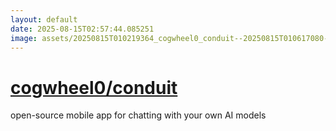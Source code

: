 ```yaml
---
layout: default
date: 2025-08-15T02:57:44.085251
image: assets/20250815T010219364_cogwheel0_conduit--20250815T010617080--cropped.png
---
```


# [cogwheel0/conduit](https://github.com/cogwheel0/conduit)

open-source mobile app for chatting with your own AI models
